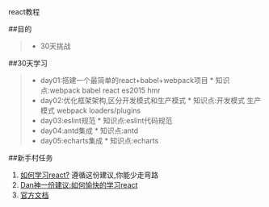 react教程

##目的
>* 30天挑战

##30天学习
>* day01:搭建一个最简单的react+babel+webpack项目
    * 知识点:webpack babel react es2015 hmr
>* day02:优化框架架构,区分开发模式和生产模式
    * 知识点:开发模式 生产模式 webpack loaders/plugins
>* day03:eslint规范
    * 知识点:eslint代码规范
>* day04:antd集成
    * 知识点:antd
>* day05:echarts集成
    * 知识点:echarts

##新手村任务
1. [如何学习react?](https://github.com/petehunt/react-howto/blob/master/README-zh.md)
   遵循这份建议,你能少走弯路
2. [Dan神一份建议:如何愉快的学习react](https://cdn.rawgit.com/gaearon/react-makes-you-sad/1377b6a6cdc644adfea6bf238f06c75d33ed6f1e/fatigue.svg)
3. [官方文档](https://facebook.github.io/react/docs/getting-started.html)


